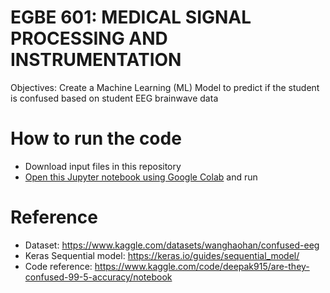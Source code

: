 # EGBE 601: MEDICAL SIGNAL PROCESSING AND INSTRUMENTATION

Objectives: Create a Machine Learning (ML) Model to predict if the student is confused based on student EEG brainwave data

# How to run the code
- Download input files in this repository
- [Open this Jupyter notebook using Google Colab](https://colab.research.google.com/github/yrremraw/egbe601/g6437977-egbe601-signal-processing-01.ipynb) and run

# Reference
- Dataset: https://www.kaggle.com/datasets/wanghaohan/confused-eeg
- Keras Sequential model: https://keras.io/guides/sequential_model/ 
- Code reference: https://www.kaggle.com/code/deepak915/are-they-confused-99-5-accuracy/notebook

